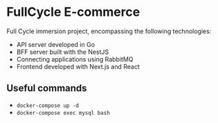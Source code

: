 # FullCycle E-commerce

Full Cycle immersion project, encompassing the following technologies:

- API server developed in Go
- BFF server built with the NestJS
- Connecting applications using RabbitMQ
- Frontend developed with Next.js and React

## Useful commands

- `docker-compose up -d`
- `docker-compose exec mysql bash`
